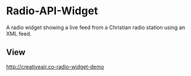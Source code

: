 # Radio-API-Widget
A radio widget showing a live feed from a Christian radio station using an XML feed.

View 
-----
http://creativeair.co-radio-widget-demo
